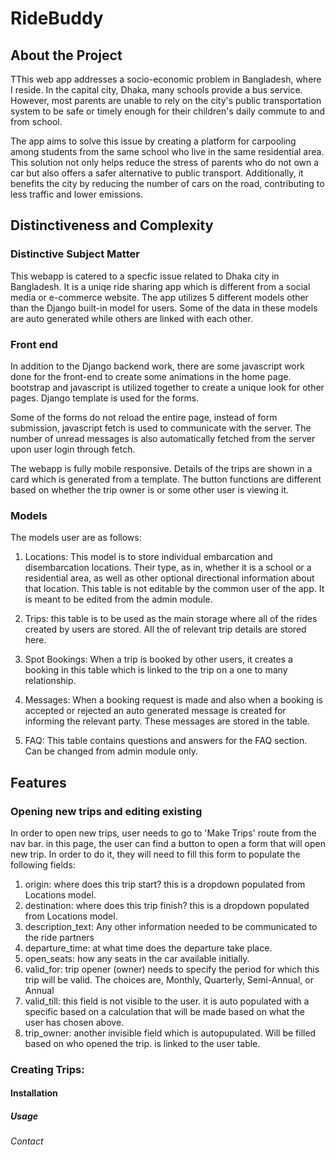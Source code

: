 # RideBuddy
## About the Project

TThis web app addresses a socio-economic problem in Bangladesh, where I reside. In the capital city, Dhaka, many schools provide a bus service. However, most parents are unable to rely on the city's public transportation system to be safe or timely enough for their children's daily commute to and from school.

The app aims to solve this issue by creating a platform for carpooling among students from the same school who live in the same residential area. This solution not only helps reduce the stress of parents who do not own a car but also offers a safer alternative to public transport. Additionally, it benefits the city by reducing the number of cars on the road, contributing to less traffic and lower emissions.

## Distinctiveness and Complexity

### Distinctive Subject Matter
This webapp is catered to a specfic issue related to Dhaka city in Bangladesh. It is a uniqe ride sharing app which is different from a social media or e-commerce website. The app utilizes 5 different models other than the Django built-in model for users. Some of the data in these models are auto generated while others are linked with each other.

### Front end
In addition to the Django backend work, there are some javascript work done for the front-end to create some animations in the home page. bootstrap and javascript is utilized together to create a unique look for other pages. Django template is used for the forms.

Some of the forms do not reload the entire page, instead of form submission, javascript fetch is used to communicate with the server. The number of unread messages is also automatically fetched from the server upon user login through fetch.

The webapp is fully mobile responsive. Details of the trips are shown in a card which is generated from a template. The button functions are different based on whether the trip owner is or some other user is viewing it.

### Models
The models user are as follows:

1. Locations: This model is to store individual embarcation and disembarcation locations. Their type, as in, whether it is a school or a residential area, as well as other optional directional information about that location. This table is not editable by the common user of the app. It is meant to be edited from the admin module.

2. Trips: this table is to be used as the main storage where all of the rides created by users are stored. All the of relevant trip details are stored here.

3. Spot Bookings: When a trip is booked by other users, it creates a booking in this table which is linked to the trip on a one to many relationship.

4. Messages: When a booking request is made and also when a booking is accepted or rejected an auto generated message is created for informing the relevant party. These messages are stored in the table.

5. FAQ: This table contains questions and answers for the FAQ section. Can be changed from admin module only.

## Features
### Opening new trips and editing existing
In order to open new trips, user needs to go to 'Make Trips' route from the nav bar. in this page, the user can find a button to open a form that will open new trip. In order to do it, they will need to fill this form to populate the following fields: 
1. origin: where does this trip start? this is a dropdown populated from Locations model.
2. destination: where does this trip finish? this is a dropdown populated from Locations model.
3. description_text: Any other information needed to be communicated to the ride partners
4. departure_time: at what time does the departure take place.
5. open_seats: how any seats in the car available initially. 
6. valid_for: trip opener (owner) needs to specify the period for which this trip will be valid. The choices are, Monthly, Quarterly, Semi-Annual, or Annual
7. valid_till: this field is not visible to the user. it is auto populated with a specific based on a calculation that will be made based on what the user has chosen above. 
8. trip_owner: another invisible field which is autopupulated. Will be filled based on who opened the trip. is linked to the user table.




### Creating Trips: 


#### Installation
##### Usage
###### Contact
